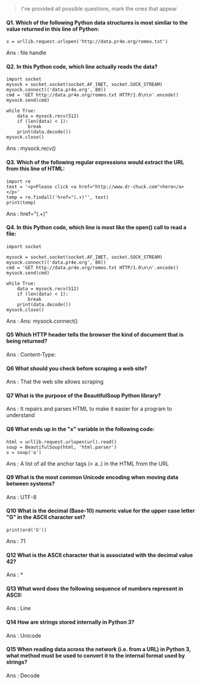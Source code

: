 > I've provided all possible questions, mark the ones that appear

#### Q1. Which of the following Python data structures is most similar to the value returned in this line of Python:

    x = urllib.request.urlopen('http://data.pr4e.org/romeo.txt')

Ans : file handle

#### Q2. In this Python code, which line actually reads the data?

    import socket
    mysock = socket.socket(socket.AF_INET, socket.SOCK_STREAM)
    mysock.connect(('data.pr4e.org', 80))
    cmd = 'GET http://data.pr4e.org/romeo.txt HTTP/1.0\n\n'.encode()
    mysock.send(cmd)

    while True:
        data = mysock.recv(512)
        if (len(data) < 1):
            break
        print(data.decode())
    mysock.close()

Ans : mysock.recv()

#### Q3. Which of the following regular expressions would extract the URL from this line of HTML:

    import re
    text = '<p>Please click <a href="http://www.dr-chuck.com">here</a></p>'
    temp = re.findall('href="(.+)"', text)
    print(temp)

Ans : href="(.+)"

#### Q4. In this Python code, which line is most like the open() call to read a file:

    import socket

    mysock = socket.socket(socket.AF_INET, socket.SOCK_STREAM)
    mysock.connect(('data.pr4e.org', 80))
    cmd = 'GET http://data.pr4e.org/romeo.txt HTTP/1.0\n\n'.encode()
    mysock.send(cmd)

    while True:
        data = mysock.recv(512)
        if (len(data) < 1):
            break
        print(data.decode())
    mysock.close()

Ans : Ans: mysock.connect()

#### Q5 Which HTTP header tells the browser the kind of document that is being returned?

Ans : Content-Type:

#### Q6 What should you check before scraping a web site?

Ans : That the web site allows scraping

#### Q7 What is the purpose of the BeautifulSoup Python library?

Ans : It repairs and parses HTML to make it easier for a program to understand

#### Q8 What ends up in the "x" variable in the following code:

    html = urllib.request.urlopen(url).read()
    soup = BeautifulSoup(html, 'html.parser')
    x = soup('a')

Ans :  A list of all the anchor tags (< a..) in the HTML from the URL

#### Q9 What is the most common Unicode encoding when moving data between systems?

Ans : UTF-8

#### Q10 What is the decimal (Base-10) numeric value for the upper case letter "G" in the ASCII character set?

    print(ord('G'))

Ans : 71

#### Q12 What is the ASCII character that is associated with the decimal value 42?

Ans : *

#### Q13 What word does the following sequence of numbers represent in ASCII:

Ans : Line

#### Q14 How are strings stored internally in Python 3?

Ans : Unicode

#### Q15 When reading data across the network (i.e. from a URL) in Python 3, what method must be used to convert it to the internal format used by strings?

Ans : Decode